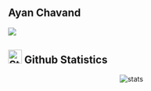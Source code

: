 ## Ayan Chavand

<!--
**ayanchavand/AyanChavand** is a ✨ _special_ ✨ repository because its `README.md` (this file) appears on your GitHub profile.

Here are some ideas to get you started:

- 🔭 I’m currently working on ...
- 🌱 I’m currently learning ...
- 👯 I’m looking to collaborate on ...
- 🤔 I’m looking for help with ...
- 💬 Ask me about ...
- 📫 How to reach me: ...
- 😄 Pronouns: ...
- ⚡ Fun fact: ...
-->

<img align="center" src="http://github-profile-summary-cards.vercel.app/api/cards/repos-per-language?username=ayanchavand&theme=gruvbox" />

## <img src="https://cdn3.emoji.gg/emojis/9230-stats.png" width="28px" height="28px" alt="Stats"> Github Statistics

<div align="center">
<img align="center" src="http://github-profile-summary-cards.vercel.app/api/cards/profile-details?username=ayanchavand&theme=gruvbox" alt="stats" />
</div>
